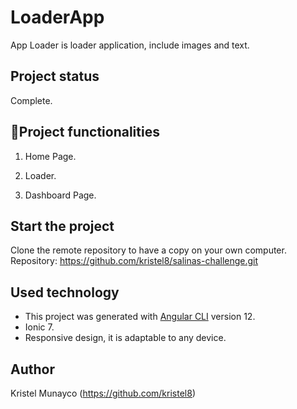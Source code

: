 # LoaderApp

App Loader is loader application, include images and text.

## Project status

Complete.

## :hammer:Project functionalities
1. Home Page.

2. Loader.

3. Dashboard Page.


## Start the project
Clone the remote repository to have a copy on your own computer.
Repository: https://github.com/kristel8/salinas-challenge.git

## Used technology
- This project was generated with [Angular CLI](https://github.com/angular/angular-cli) version 12.
- Ionic 7.
- Responsive design, it is adaptable to any device.

## Author
Kristel Munayco (https://github.com/kristel8)
